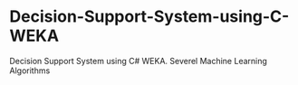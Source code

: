 # Decision-Support-System-using-C-WEKA
Decision Support System using C# WEKA. Severel Machine Learning Algorithms
